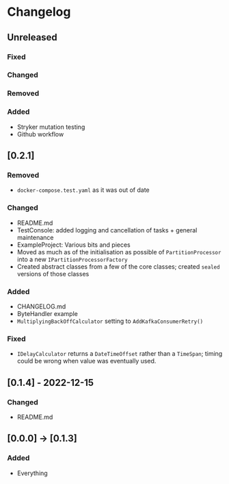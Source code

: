 # Changelog

## Unreleased

### Fixed
### Changed
### Removed

### Added 
- Stryker mutation testing
- Github workflow


## [0.2.1]

### Removed
- `docker-compose.test.yaml` as it was out of date
### Changed
- README.md
- TestConsole: added logging and cancellation of tasks + general maintenance 
- ExampleProject: Various bits and pieces
- Moved as much as of the initialisation as possible of `PartitionProcessor` into a new `IPartitionProcessorFactory`
- Created abstract classes from a few of the core classes; created `sealed` versions of those classes 

### Added 
- CHANGELOG.md
- ByteHandler example
- `MultiplyingBackOffCalculator` setting to `AddKafkaConsumerRetry()`

### Fixed
- `IDelayCalculator` returns a `DateTimeOffset` rather than a `TimeSpan`; timing could be wrong when value was eventually used.



## [0.1.4] - 2022-12-15

### Changed
- README.md

## [0.0.0] -> [0.1.3]

### Added
- Everything
  